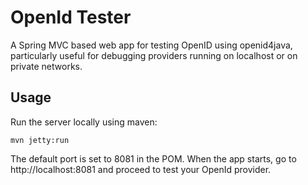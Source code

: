 OpenId Tester
=============
A Spring MVC based web app for testing OpenID using openid4java, particularly useful for debugging providers running on localhost or on private networks.


Usage
-----
Run the server locally using maven:

	mvn jetty:run

The default port is set to 8081 in the POM.  When the app starts, go to http://localhost:8081 and proceed to test your OpenId provider.
